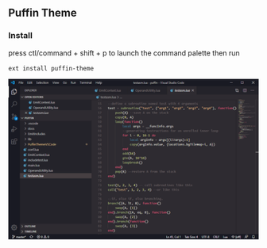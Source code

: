 ## Puffin Theme

### Install
press ctl/command + shift + p to launch the command palette then run
```
ext install puffin-theme
```

![](images/screenshot1.png)
